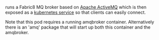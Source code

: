 runs a Fabric8 MQ broker based on [Apache ActiveMQ](http://activemq.apache.org/) which is then exposed as a [kubernetes service](http://fabric8.io/v2/services.html) so that clients can easily connect.

Note that this pod requires a running amqbroker container. Alternatively there is an 'amq' package that will start up both this container and the amqbroker.
